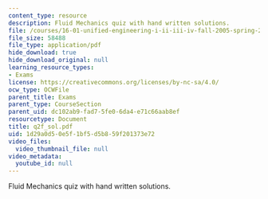 ```yaml
---
content_type: resource
description: Fluid Mechanics quiz with hand written solutions.
file: /courses/16-01-unified-engineering-i-ii-iii-iv-fall-2005-spring-2006/1d29a0d50e5f1bf5d5b859f201373e72_q2f_sol.pdf
file_size: 58488
file_type: application/pdf
hide_download: true
hide_download_original: null
learning_resource_types:
- Exams
license: https://creativecommons.org/licenses/by-nc-sa/4.0/
ocw_type: OCWFile
parent_title: Exams
parent_type: CourseSection
parent_uid: dc102ab9-fad7-5fe0-6da4-e71c66aab8ef
resourcetype: Document
title: q2f_sol.pdf
uid: 1d29a0d5-0e5f-1bf5-d5b8-59f201373e72
video_files:
  video_thumbnail_file: null
video_metadata:
  youtube_id: null
---
```

Fluid Mechanics quiz with hand written solutions.